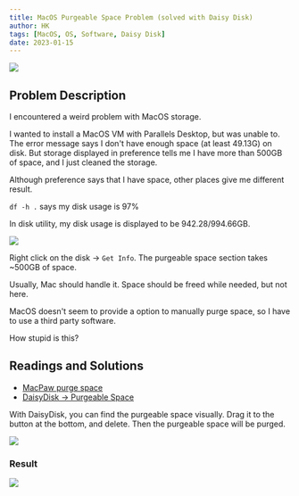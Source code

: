 ```yaml
---
title: MacOS Purgeable Space Problem (solved with Daisy Disk)
author: HK
tags: [MacOS, OS, Software, Daisy Disk]
date: 2023-01-15
---
```


![](https://hacker-storage.s3.us-east-2.amazonaws.com/2023/1/16/fc2979b0-2416-4fd6-818c-75f0a3ae8ae3.png)

## Problem Description

I encountered a weird problem with MacOS storage.

I wanted to install a MacOS VM with Parallels Desktop, but was unable to. The error message says I don't have enough space (at least 49.13G) on disk.
But storage displayed in preference tells me I have more than 500GB of space, and I just cleaned the storage.

Although preference says that I have space, other places give me different result.

`df -h .` says my disk usage is 97%

In disk utility, my disk usage is displayed to be 942.28/994.66GB.

<img src="https://hacker-storage.s3.us-east-2.amazonaws.com/2023/1/16/1d7d361a-625a-42c5-8224-af29d77e5fc4.png" />

Right click on the disk -> `Get Info`. The purgeable space section takes ~500GB of space.

Usually, Mac should handle it. Space should be freed while needed, but not here. 

MacOS doesn't seem to provide a option to manually purge space, so I have to use a third party software. 

How stupid is this?

## Readings and Solutions

- [MacPaw purge space](https://macpaw.com/how-to/purgeable-space-on-macos?campaign=cmmx_search_rlsa_seo_ww_en&ci=10007341835&adgroupid=101182092415&adpos=&ck=macos%20purgeable%20space&targetid=aud-300364119343:kwd-896663771466&match={if:e}&gnetwork=g&creative=434162957733&placement=&placecat=&accname=cmm&gclid=CjwKCAiA5Y6eBhAbEiwA_2ZWIYn9OWp-Pf_nI-tv50hjeCPd_Fd_eQN3c_MsoXhn10hI8kjNFXJl5RoCxQsQAvD_BwE)
- [DaisyDisk -> Purgeable Space](https://daisydiskapp.com/manual/4/en/Topics/PurgeableSpace.html)

With DaisyDisk, you can find the purgeable space visually. Drag it to the button at the bottom, and delete. Then the purgeable space will be purged.

![](https://hacker-storage.s3.us-east-2.amazonaws.com/2023/1/16/97831ca4-5c32-4966-8c5e-7788e95aa696.png)

### Result

![](https://hacker-storage.s3.us-east-2.amazonaws.com/2023/1/16/14828580-c58f-4da1-b256-c921c8d4f616.png)